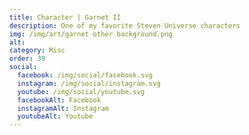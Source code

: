```yaml
---
title: Character | Garnet II
description: One of my favorite Steven Universe characters
img: /img/art/garnet other background.png
alt: 
category: Misc
order: 39
social:
  facebook: /img/social/facebook.svg
  instagram: /img/social/instagram.svg
  youtube: /img/social/youtube.svg
  facebookAlt: Facebook
  instagramAlt: Instagram
  youtubeAlt: Youtube
---
```

